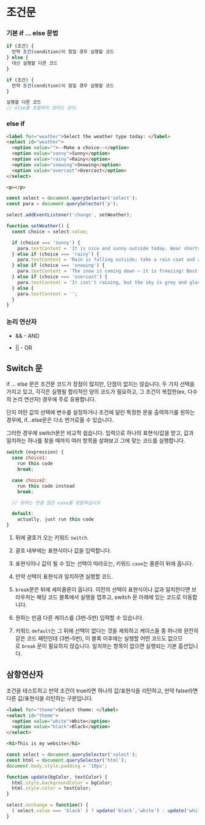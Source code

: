 # 조건문

### 기본 if ... else 문법

```js
if (조건) {
  만약 조건(condition)이 참일 경우 실행할 코드
} else {
  대신 실행할 다른 코드
}
```

```js
if (조건) {
  만약 조건(condition)이 참일 경우 실행할 코드
}

실행할 다른 코드
// else를 포함하지 않아도 된다.
```

### else if

```html
<label for="weather">Select the weather type today: </label>
<select id="weather">
  <option value="">--Make a choice--</option>
  <option value="sunny">Sunny</option>
  <option value="rainy">Rainy</option>
  <option value="snowing">Snowing</option>
  <option value="overcast">Overcast</option>
</select>

<p></p>
```

```js
const select = document.querySelector('select');
const para = document.querySelector('p');

select.addEventListener('change', setWeather);

function setWeather() {
  const choice = select.value;

  if (choice === 'sunny') {
    para.textContent = 'It is nice and sunny outside today. Wear shorts! Go to the beach, or the park, and get an ice cream.';
  } else if (choice === 'rainy') {
    para.textContent = 'Rain is falling outside; take a rain coat and a brolly, and don\'t stay out for too long.';
  } else if (choice === 'snowing') {
    para.textContent = 'The snow is coming down — it is freezing! Best to stay in with a cup of hot chocolate, or go build a snowman.';
  } else if (choice === 'overcast') {
    para.textContent = 'It isn\'t raining, but the sky is grey and gloomy; it could turn any minute, so take a rain coat just in case.';
  } else {
    para.textContent = '';
  }
}
```



### 논리 연산자

- && - AND

- || - OR





## Switch 문

if ... else 문은 조건문 코드가 장점이 많지만, 단점이 없지는 않습니다. 두 가지 선택을 가지고 있고, 각각은 실행될 합리적인 양의 코드가 필요하고, 그 조건이 복잡한(ex, 다수의 논리 연산자) 경우에 주로 유용합니다.

단지 어떤 값의 선택에 변수를 설정하거나 조건에 달린 특정한 문을 출력하기를 원하는 경우에, if...else문은 다소 번거로울 수 있습니다.

그러한 경우에 switch문은 비교적 쉽습니다. 입력으로 하나의 표현식/값을 받고, 값과 일치하는 하나를 찾을 때까지 여러 항목을 살펴보고 그에 맞는 코드를 실행합니다.



```js
switch (expression) {
  case choice1:
    run this code
    break;

  case choice2:
    run this code instead
    break;

  // 원하는 만큼 많은 case를 포함하십시오

  default:
    actually, just run this code
}
```

1. 뒤에 괄호가 오는 키워드 `switch`.

2. 괄호 내부에는 표현식이나 값을 입력합니다.

3. 표현식이나 값이 될 수 있는 선택이 따라오는, 키워드 `case`는 콜론이 뒤에 옵니다.

4. 만약 선택이 표현식과 일치하면 실행할 코드.

5. `break`문은 뒤에 세미콜론이 옵니다. 이전의 선택이 표현식이나 값과 일치한다면 브라우저는 해당 코드 블록에서 실행을 멉추고, switch 문 아래에 있는 코드로 이동합니다.

6. 원하는 만큼 다른 케이스를 (3번–5번) 입력할 수 있습니다.

7. 키워드 `default`는 그 뒤에 선택이 없다는 것을 제외하고 케이스들 중 하나와 완전히 같은 코드 패턴인데 (3번–5번), 이 블록 이후에는 실행할 어떤 코드도 없으므로 `break` 문이 필요하지 않습니다. 일치하는 항목이 없으면 실행되는 기본 옵션입니다.



## 삼항연산자

조건을 테스트하고 만약 조건이 true라면 하나의 값/표현식을 리턴하고, 만약 false라면 다른 값/표현식을 리턴하는 구문입니다.

```html
<label for="theme">Select theme: </label>
<select id="theme">
  <option value="white">White</option>
  <option value="black">Black</option>
</select>

<h1>This is my website</h1>

```

```js
const select = document.querySelector('select');
const html = document.querySelector('html');
document.body.style.padding = '10px';

function update(bgColor, textColor) {
  html.style.backgroundColor = bgColor;
  html.style.color = textColor;
}

select.onchange = function() {
  ( select.value === 'black' ) ? update('black','white') : update('white','black');
}

```


